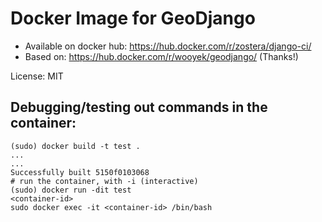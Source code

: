 # Docker Image for GeoDjango

 - Available on docker hub: https://hub.docker.com/r/zostera/django-ci/
 - Based on: https://hub.docker.com/r/wooyek/geodjango/ (Thanks!)

License: MIT


## Debugging/testing out commands in the container:

```
(sudo) docker build -t test .
...
...
Successfully built 5150f0103068
# run the container, with -i (interactive)
(sudo) docker run -dit test
<container-id>
sudo docker exec -it <container-id> /bin/bash
```
